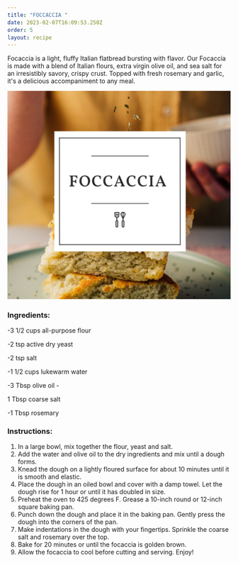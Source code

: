 ```yaml
---
title: "FOCCACCIA "
date: 2023-02-07T16:09:53.250Z
order: 5
layout: recipe
---
```

Focaccia is a light, fluffy Italian flatbread bursting with flavor. Our Focaccia is made with a blend of Italian flours, extra virgin olive oil, and sea salt for an irresistibly savory, crispy crust. Topped with fresh rosemary and garlic, it's a delicious accompaniment to any meal.

![](../uploads/foc.jpg)

### Ingredients:

\-3 1/2 cups all-purpose flour 

\-2 tsp active dry yeast 

\-2 tsp salt 

\-1 1/2 cups lukewarm water 

\-3 Tbsp olive oil -

1 Tbsp coarse salt 

\-1 Tbsp rosemary 

### Instructions:

1. In a large bowl, mix together the flour, yeast and salt. 
2. Add the water and olive oil to the dry ingredients and mix until a dough forms. 
3. Knead the dough on a lightly floured surface for about 10 minutes until it is smooth and elastic. 
4. Place the dough in an oiled bowl and cover with a damp towel. Let the dough rise for 1 hour or until it has doubled in size. 
5. Preheat the oven to 425 degrees F. Grease a 10-inch round or 12-inch square baking pan.
6. Punch down the dough and place it in the baking pan. Gently press the dough into the corners of the pan.
7. Make indentations in the dough with your fingertips. Sprinkle the coarse salt and rosemary over the top. 
8. Bake for 20 minutes or until the focaccia is golden brown. 
9. Allow the focaccia to cool before cutting and serving. Enjoy!